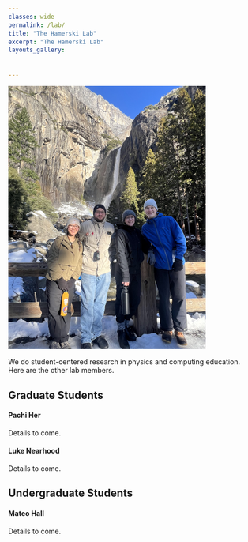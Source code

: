 ```yaml
---
classes: wide
permalink: /lab/
title: "The Hamerski Lab"
excerpt: "The Hamerski Lab"
layouts_gallery:

    
---
```


<img src="/assets/images/yosemite-falls.jpg" width="400"/>

We do student-centered research in physics and computing education. Here are the other lab members.

## Graduate Students

#### Pachi Her

Details to come.

#### Luke Nearhood

Details to come.

## Undergraduate Students

#### Mateo Hall

Details to come.
